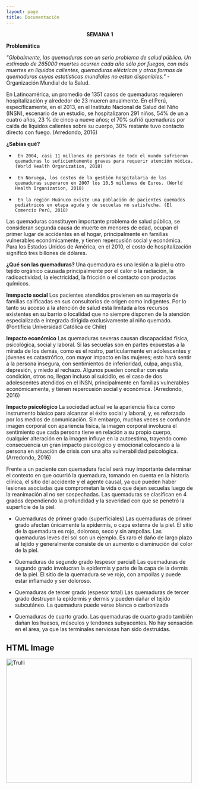 ```yaml
---
layout: page
title: Documentación
---
```

<p>
 <p style="text-align:center;"><b>SEMANA 1 </b></p>

 <b>Problemática</b>
 
<cite> "Globalmente, las quemaduras son un serio problema de salud pública. Un estimado de 265000 muertes ocurren cada año sólo por fuegos, con más muertes en líquidos calientes, quemaduras eléctricas y otras formas de quemaduras cuyas estatisticas mundiales no estan disponibles." </cite> -Organización Mundial de la Salud.

En Latinoamérica, un promedio de 1351 casos de quemaduras requieren hospitalización y alrededor de 23 mueren anualmente. En el Perú, específicamente, en el 2013, en el Instituto Nacional de Salud del Niño (INSN), escenario de un estudio, se hospitalizaron 291 niños, 54% de un a cuatro años, 23 % de cinco a nueve años; el 70% sufrió quemaduras por caída de líquidos calientes sobre su cuerpo, 30% restante tuvo contacto directo con fuego. (Arredondo, 2016)

<strong>¿Sabías qué?</strong>

-      En 2004, casi 11 millones de personas de todo el mundo sufrieron quemaduras lo suficientemente graves para requerir atención médica. (World Health Organization, 2018)
-      En Noruega, los costos de la gestión hospitalaria de las quemaduras superaron en 2007 los 10,5 millones de Euros. (World Health Organization, 2018)
-      En la región Huánuco existe una población de pacientes quemados pediátricos en etapa aguda y de secuelas no satisfecha. (El Comercio Perú, 2018)

Las quemaduras constituyen importante problema de salud pública, se consideran segunda causa de muerte en menores de edad, ocupan el primer lugar de accidentes en el hogar, principalmente en familias vulnerables económicamente, y tienen repercusión social y económica. Para los Estados Unidos de América, en el 2010, el costo de hospitalización significó tres billones de dólares.

<strong>¿Qué son las quemaduras? </strong>
Una quemadura es una lesión a la piel u otro tejido orgánico causada principalmente por el calor o la radiación, la radioactividad, la electricidad, la fricción o el contacto con productos químicos.

<strong>Immpacto social</strong>
Los pacientes atendidos provienen en su mayoría de familias calificadas en sus consultorios de origen como indigentes. Por lo tanto su acceso a la atención de salud está limitada a los recursos existentes en su barrio o localidad que no siempre disponen de la atención especializada e integrada dirigida exclusivamente al niño quemado. (Pontificia Universidad Católica de Chile)

<strong>Impacto económico</strong>
Las quemaduras severas causan discapacidad física, psicológica, social y laboral. Si las secuelas son en partes expuestas a la mirada de los demás, como es el rostro, particularmente en adolescentes y jóvenes es catastrófico, con mayor impacto en las mujeres; esto hará sentir a la persona insegura, con sentimientos de inferioridad, culpa, angustia, depresión, y miedo al rechazo. Algunos pueden conciliar con esta condición, otros no, llegan incluso al suicidio, es el caso de dos adolescentes atendidos en el INSN, principalmente en familias vulnerables económicamente, y tienen repercusión social y económica. (Arredondo, 2016)

<strong>Impacto psicológico</strong>
La sociedad actual ve la apariencia física como instrumento básico para alcanzar el éxito social y laboral, y, es reforzado por los medios de comunicación. Sin embargo, muchas veces se confunde imagen corporal con apariencia física, la imagen corporal involucra el sentimiento que cada persona tiene en relación a su propio cuerpo, cualquier alteración en la imagen influye en la autoestima, trayendo como consecuencia un gran impacto psicológico y emocional colocando a la persona en situación de crisis con una alta vulnerabilidad psicológica. (Arredondo, 2016)

Frente a un paciente con quemadura facial será muy importante determinar el contexto en que ocurrió la quemadura, tomando en cuenta en la historia clínica, el sitio del accidente y el agente causal, ya que pueden haber lesiones asociadas que comprometan la vida o que dejen secuelas luego de la reanimación al no ser sospechadas. Las quemaduras se clasifican en 4 grados dependiendo la profundidad y la severidad con que se penetró la superficie de la piel.

- Quemaduras de primer grado (superficiales) 
Las quemaduras de primer grado afectan únicamente la epidermis, o capa externa de la piel. El sitio de la quemadura es rojo, doloroso, seco y sin ampollas. Las quemaduras leves del sol son un ejemplo. Es raro el daño de largo plazo al tejido y generalmente consiste de un aumento o disminución del color de la piel.

- Quemaduras de segundo grado (espesor parcial) 
Las quemaduras de segundo grado involucran la epidermis y parte de la capa de la dermis de la piel. El sitio de la quemadura se ve rojo, con ampollas y puede estar inflamado y ser doloroso. 

- Quemaduras de tercer grado (espesor total) 
Las quemaduras de tercer grado destruyen la epidermis y dermis y pueden dañar el tejido subcutáneo. La quemadura puede verse blanca o carbonizada

- Quemaduras de cuarto grado. Las quemaduras de cuarto grado también dañan los huesos, músculos y tendones subyacentes. No hay sensación en el área, ya que las terminales nerviosas han sido destruidas.





<html>
<body>

<h2>HTML Image</h2>
<img src="https://howzak.com/wp-content/uploads/2019/03/Burns.jpg" alt="Trulli" width="500" height="333">

</body>
</html>

